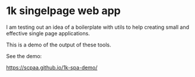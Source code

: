 # 1k singelpage web app

I am testing out an idea of a boilerplate with utils to help creating
small and effective single page applications.

This is a demo of the output of these tools.

See the demo:

https://scpaa.github.io/1k-spa-demo/
